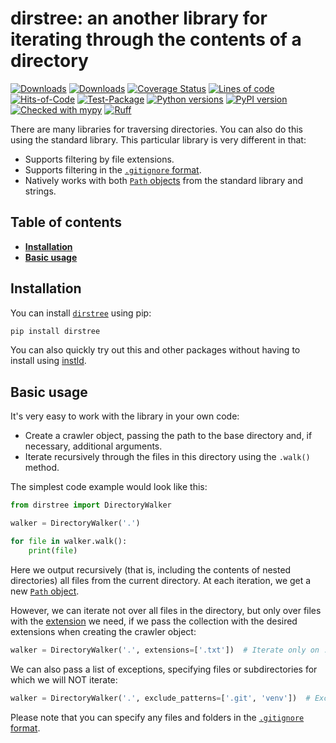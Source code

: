 # dirstree: an another library for iterating through the contents of a directory

[![Downloads](https://static.pepy.tech/badge/dirstree/month)](https://pepy.tech/project/dirstree)
[![Downloads](https://static.pepy.tech/badge/dirstree)](https://pepy.tech/project/dirstree)
[![Coverage Status](https://coveralls.io/repos/github/pomponchik/dirstree/badge.svg?branch=main)](https://coveralls.io/github/pomponchik/dirstree?branch=main)
[![Lines of code](https://sloc.xyz/github/pomponchik/dirstree/?category=code)](https://github.com/boyter/scc/)
[![Hits-of-Code](https://hitsofcode.com/github/pomponchik/dirstree?branch=main)](https://hitsofcode.com/github/pomponchik/dirstree/view?branch=main)
[![Test-Package](https://github.com/pomponchik/dirstree/actions/workflows/tests_and_coverage.yml/badge.svg)](https://github.com/pomponchik/dirstree/actions/workflows/tests_and_coverage.yml)
[![Python versions](https://img.shields.io/pypi/pyversions/dirstree.svg)](https://pypi.python.org/pypi/dirstree)
[![PyPI version](https://badge.fury.io/py/dirstree.svg)](https://badge.fury.io/py/dirstree)
[![Checked with mypy](http://www.mypy-lang.org/static/mypy_badge.svg)](http://mypy-lang.org/)
[![Ruff](https://img.shields.io/endpoint?url=https://raw.githubusercontent.com/astral-sh/ruff/main/assets/badge/v2.json)](https://github.com/astral-sh/ruff)

There are many libraries for traversing directories. You can also do this using the standard library. This particular library is very different in that:

- Supports filtering by file extensions.
- Supports filtering in the [`.gitignore` format](https://git-scm.com/book/en/v2/Git-Basics-Recording-Changes-to-the-Repository#_ignoring).
- Natively works with both [`Path` objects](https://docs.python.org/3/library/pathlib.html#basic-use) from the standard library and strings.


## Table of contents

- [**Installation**](#installation)
- [**Basic usage**](#basic-usage)


## Installation

You can install [`dirstree`](https://pypi.python.org/pypi/dirstree) using pip:

```bash
pip install dirstree
```

You can also quickly try out this and other packages without having to install using [instld](https://github.com/pomponchik/instld).


## Basic usage

It's very easy to work with the library in your own code:

- Create a crawler object, passing the path to the base directory and, if necessary, additional arguments.
- Iterate recursively through the files in this directory using the `.walk()` method.

The simplest code example would look like this:

```python
from dirstree import DirectoryWalker

walker = DirectoryWalker('.')

for file in walker.walk():
    print(file)
```

Here we output recursively (that is, including the contents of nested directories) all files from the current directory. At each iteration, we get a new [`Path` object](https://docs.python.org/3/library/pathlib.html#basic-use).

However, we can iterate not over all files in the directory, but only over files with the [extension](https://en.wikipedia.org/wiki/Filename_extension) we need, if we pass the collection with the desired extensions when creating the crawler object:

```python
walker = DirectoryWalker('.', extensions=['.txt'])  # Iterate only on .txt files.
```

We can also pass a list of exceptions, specifying files or subdirectories for which we will NOT iterate:

```python
walker = DirectoryWalker('.', exclude_patterns=['.git', 'venv'])  # Exclude ".git" and "venv" directories.
```

Please note that you can specify any files and folders in the [`.gitignore` format](https://git-scm.com/book/en/v2/Git-Basics-Recording-Changes-to-the-Repository#_ignoring).
